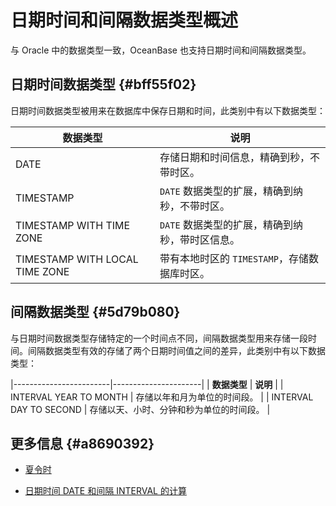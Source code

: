 日期时间和间隔数据类型概述 
==================================



与 Oracle 中的数据类型一致，OceanBase 也支持日期时间和间隔数据类型。

日期时间数据类型 {#bff55f02}
--------------------

日期时间数据类型被用来在数据库中保存日期和时间，此类别中有以下数据类型：


|              数据类型              |              说明              |
|--------------------------------|------------------------------|
| DATE                           | 存储日期和时间信息，精确到秒，不带时区。         |
| TIMESTAMP                      | `DATE` 数据类型的扩展，精确到纳秒，不带时区。   |
| TIMESTAMP WITH TIME ZONE       | `DATE` 数据类型的扩展，精确到纳秒，带时区信息。  |
| TIMESTAMP WITH LOCAL TIME ZONE | 带有本地时区的 `TIMESTAMP`，存储数据库时区。 |



间隔数据类型 {#5d79b080}
------------------

与日期时间数据类型存储特定的一个时间点不同，间隔数据类型用来存储一段时间。间隔数据类型有效的存储了两个日期时间值之间的差异，此类别中有以下数据类型：


|------------------------|----------------------|
| **数据类型**               | **说明**               |
| INTERVAL YEAR TO MONTH | 存储以年和月为单位的时间段。       |
| INTERVAL DAY TO SECOND | 存储以天、小时、分钟和秒为单位的时间段。 |



更多信息 {#a8690392}
----------------

* [夏令时](t1988493.html#0d254fb4)

  

* [日期时间 DATE 和间隔 INTERVAL 的计算](t1988497.html#topic-1988497)

  



